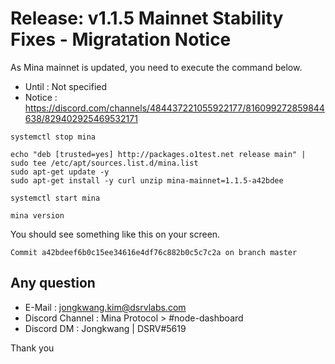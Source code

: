 # Release: v1.1.5 Mainnet Stability Fixes - Migratation Notice

As Mina mainnet is updated, you need to execute the command below.
- Until : Not specified
- Notice : https://discord.com/channels/484437221055922177/816099272859844638/829402925469532171

```
systemctl stop mina

echo "deb [trusted=yes] http://packages.o1test.net release main" | sudo tee /etc/apt/sources.list.d/mina.list
sudo apt-get update -y
sudo apt-get install -y curl unzip mina-mainnet=1.1.5-a42bdee

systemctl start mina

mina version
```

You should see something like this on your screen.

```
Commit a42bdeef6b0c15ee34616e4df76c882b0c5c7c2a on branch master
```

## Any question
- E-Mail : jongkwang.kim@dsrvlabs.com
- Discord Channel : Mina Protocol > #node-dashboard
- Discord DM : Jongkwang | DSRV#5619

Thank you
